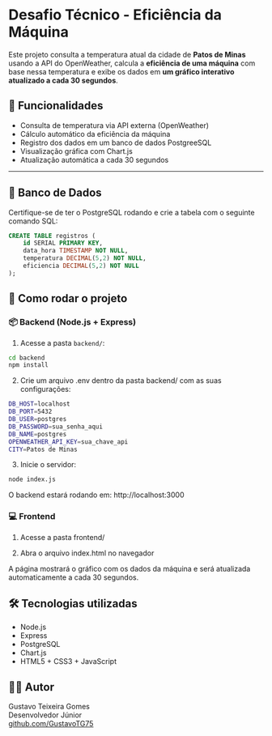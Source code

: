 # Desafio Técnico - Eficiência da Máquina

Este projeto consulta a temperatura atual da cidade de **Patos de Minas** usando a API do OpenWeather, calcula a **eficiência de uma máquina** com base nessa temperatura e exibe os dados em **um gráfico interativo atualizado a cada 30 segundos**.

## 🔧 Funcionalidades

- Consulta de temperatura via API externa (OpenWeather)
- Cálculo automático da eficiência da máquina
- Registro dos dados em um banco de dados PostgreeSQL
- Visualização gráfica com Chart.js
- Atualização automática a cada 30 segundos

---

## 🧱 Banco de Dados

Certifique-se de ter o PostgreSQL rodando e crie a tabela com o seguinte comando SQL:

```sql
CREATE TABLE registros (
    id SERIAL PRIMARY KEY,
    data_hora TIMESTAMP NOT NULL,
    temperatura DECIMAL(5,2) NOT NULL,
    eficiencia DECIMAL(5,2) NOT NULL
);
```

## 🚀 Como rodar o projeto

### 📦 Backend (Node.js + Express)

1. Acesse a pasta `backend/`:

```bash
cd backend
npm install
```

2. Crie um arquivo .env dentro da pasta backend/ com as suas configurações:

```bash
DB_HOST=localhost
DB_PORT=5432
DB_USER=postgres
DB_PASSWORD=sua_senha_aqui
DB_NAME=postgres
OPENWEATHER_API_KEY=sua_chave_api
CITY=Patos de Minas
```

3. Inicie o servidor:

```bash
node index.js
```

O backend estará rodando em: http://localhost:3000

### 💻 Frontend

1. Acesse a pasta frontend/

2. Abra o arquivo index.html no navegador

A página mostrará o gráfico com os dados da máquina e será atualizada automaticamente a cada 30 segundos.

## 🛠️ Tecnologias utilizadas

- Node.js
- Express
- PostgreSQL
- Chart.js
- HTML5 + CSS3 + JavaScript

## 🙋‍♂️ Autor

Gustavo Teixeira Gomes<br>
Desenvolvedor Júnior<br>
[github.com/GustavoTG75](https://github.com/GustavoTG75)
